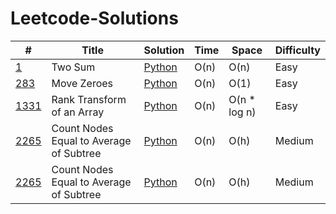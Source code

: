 # Leetcode-Solutions

| #                                                                             | Title                     | Solution                                                                                               | Time | Space        | Difficulty |
|-------------------------------------------------------------------------------|---------------------------|--------------------------------------------------------------------------------------------------------|------|--------------|------------|
| [1](https://leetcode.com/problems/two-sum/description/)                       | Two Sum                   | [Python](https://github.com/brandon-charest/Leetcode-Solutions/blob/main/Python/TwoSum.py)             | O(n) | O(n)         | Easy       |
| [283](https://leetcode.com/problems/move-zeroes/description/)                 | Move Zeroes               | [Python](https://github.com/brandon-charest/Leetcode-Solutions/blob/main/Python/MoveZeroes.py)         | O(n) | O(1)         | Easy       |
| [1331](https://leetcode.com/problems/rank-transform-of-an-array/description/) | Rank Transform of an Array | [Python](https://github.com/brandon-charest/Leetcode-Solutions/blob/main/Python/RankTransformArray.py) | O(n) | O(n * log n) | Easy       |
| [2265](https://leetcode.com/problems/count-nodes-equal-to-average-of-subtree/)| Count Nodes Equal to Average of Subtree  | [Python](https://github.com/brandon-charest/Leetcode-Solutions/blob/main/Python/CountNodesEqualToAverage.py) | O(n) | O(h)  | Medium |
| [2265](https://leetcode.com/problems/count-nodes-equal-to-average-of-subtree/)| Count Nodes Equal to Average of Subtree  | [Python](https://github.com/brandon-charest/Leetcode-Solutions/blob/main/Python/CountNodesEqualToAverage.py) | O(n) | O(h)  | Medium |


